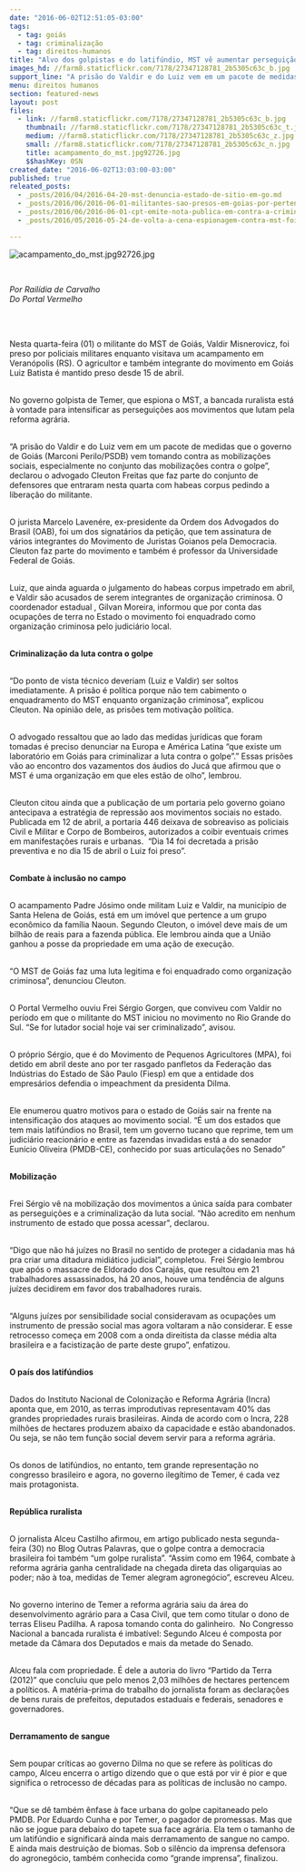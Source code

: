 ```yaml
---
date: "2016-06-02T12:51:05-03:00"
tags:
  - tag: goiás
  - tag: criminalização
  - tag: direitos-humanos
title: "Alvo dos golpistas e do latifúndio, MST vê aumentar perseguição em GO"
images_hd: //farm8.staticflickr.com/7178/27347128781_2b5305c63c_b.jpg
support_line: "A prisão do Valdir e do Luiz vem em um pacote de medidas que o governo de Goiás (Marconi Perilo – PSDB) vem tomando contra as mobilizações sociais, especialmente no conjunto das mobilizações contra o golpe."
menu: direitos humanos
section: featured-news
layout: post
files:
  - link: //farm8.staticflickr.com/7178/27347128781_2b5305c63c_b.jpg
    thumbnail: //farm8.staticflickr.com/7178/27347128781_2b5305c63c_t.jpg
    medium: //farm8.staticflickr.com/7178/27347128781_2b5305c63c_z.jpg
    small: //farm8.staticflickr.com/7178/27347128781_2b5305c63c_n.jpg
    title: acampamento_do_mst.jpg92726.jpg
    $$hashKey: 0SN
created_date: "2016-06-02T13:03:00-03:00"
published: true
releated_posts:
  - _posts/2016/04/2016-04-20-mst-denuncia-estado-de-sitio-em-go.md
  - _posts/2016/06/2016-06-01-militantes-sao-presos-em-goias-por-pertencerem-ao-mst.md
  - _posts/2016/06/2016-06-01-cpt-emite-nota-publica-em-contra-a-criminalizacao-da-luta-pela-terra-em-go.md
  - _posts/2016/05/2016-05-24-de-volta-a-cena-espionagem-contra-mst-foi-rotina-no-governo-fhc.md

---
```

<p><img alt="acampamento_do_mst.jpg92726.jpg" src="//farm8.staticflickr.com/7178/27347128781_2b5305c63c_b.jpg" /></p>

<p>&nbsp;</p>

<p><em>Por Rail&iacute;dia de Carvalho<br />
Do Portal Vermelho</em></p>

<p>&nbsp;</p>

<p><br />
Nesta quarta-feira (01) o militante do MST de Goi&aacute;s, Valdir Misnerovicz, foi preso por policiais militares enquanto visitava um acampamento em Veran&oacute;polis (RS). O agricultor e tamb&eacute;m integrante do movimento em Goi&aacute;s Luiz Batista &eacute; mantido preso desde 15 de abril.</p>

<p><br />
No governo golpista de Temer, que espiona o MST, a bancada ruralista est&aacute; &agrave; vontade para intensificar as persegui&ccedil;&otilde;es aos movimentos que lutam pela reforma agr&aacute;ria.</p>

<p><br />
&ldquo;A pris&atilde;o do Valdir e do Luiz vem em um pacote de medidas que o governo de Goi&aacute;s (Marconi Perilo/PSDB) vem tomando contra as mobiliza&ccedil;&otilde;es sociais, especialmente no conjunto das mobiliza&ccedil;&otilde;es contra o golpe&rdquo;, declarou o advogado Cleuton Freitas que faz parte do conjunto de defensores que entraram nesta quarta com habeas corpus pedindo a libera&ccedil;&atilde;o do militante.</p>

<p><br />
O jurista Marcelo Laven&eacute;re, ex-presidente da Ordem dos Advogados do Brasil (OAB), foi um dos signat&aacute;rios da peti&ccedil;&atilde;o, que tem assinatura de v&aacute;rios integrantes do Movimento de Juristas Goianos pela Democracia. Cleuton faz parte do movimento e tamb&eacute;m &eacute; professor da Universidade Federal de Goi&aacute;s.</p>

<p><br />
Luiz, que ainda aguarda o julgamento do habeas corpus impetrado em abril, e Valdir s&atilde;o acusados de serem integrantes de organiza&ccedil;&atilde;o criminosa. O coordenador estadual , Gilvan Moreira, informou que por conta das ocupa&ccedil;&otilde;es de terra no Estado o movimento foi enquadrado como organiza&ccedil;&atilde;o criminosa pelo judici&aacute;rio local.</p>

<p><br />
<strong>Criminaliza&ccedil;&atilde;o da luta contra o golpe</strong></p>

<p><br />
&ldquo;Do ponto de vista t&eacute;cnico deveriam (Luiz e Valdir) ser soltos imediatamente. A pris&atilde;o &eacute; pol&iacute;tica porque n&atilde;o tem cabimento o enquadramento do MST enquanto organiza&ccedil;&atilde;o criminosa&rdquo;, explicou Cleuton. Na opini&atilde;o dele, as pris&otilde;es tem motiva&ccedil;&atilde;o pol&iacute;tica.</p>

<p><br />
O advogado ressaltou que ao lado das medidas jur&iacute;dicas que foram tomadas &eacute; preciso denunciar na Europa e Am&eacute;rica Latina &ldquo;que existe um laborat&oacute;rio em Goi&aacute;s para criminalizar a luta contra o golpe&rdquo;.&rdquo; Essas pris&otilde;es v&atilde;o ao encontro dos vazamentos dos &aacute;udios do Juc&aacute; que afirmou que o MST &eacute; uma organiza&ccedil;&atilde;o em que eles est&atilde;o de olho&rdquo;, lembrou.</p>

<p><br />
Cleuton citou ainda que a publica&ccedil;&atilde;o de um portaria pelo governo goiano antecipava a estrat&eacute;gia de repress&atilde;o aos movimentos sociais no estado. Publicada em 12 de abril, a portaria 446 deixava de sobreaviso as policiais Civil e Militar e Corpo de Bombeiros, autorizados a coibir eventuais crimes em manifesta&ccedil;&otilde;es rurais e urbanas.&nbsp; &ldquo;Dia 14 foi decretada a pris&atilde;o preventiva e no dia 15 de abril o Luiz foi preso&rdquo;.</p>

<p><br />
<strong>Combate &agrave; inclus&atilde;o no campo</strong></p>

<p><br />
O acampamento Padre J&oacute;simo onde militam Luiz e Valdir, na munic&iacute;pio de Santa Helena de Goi&aacute;s, est&aacute; em um im&oacute;vel que pertence a um grupo econ&ocirc;mico da fam&iacute;lia Naoun. Segundo Cleuton, o im&oacute;vel deve mais de um bilh&atilde;o de reais para a fazenda p&uacute;blica. Ele lembrou ainda que a Uni&atilde;o ganhou a posse da propriedade em uma a&ccedil;&atilde;o de execu&ccedil;&atilde;o.</p>

<p><br />
&ldquo;O MST de Goi&aacute;s faz uma luta legitima e foi enquadrado como organiza&ccedil;&atilde;o criminosa&rdquo;, denunciou Cleuton.</p>

<p><br />
O Portal Vermelho ouviu Frei S&eacute;rgio Gorgen, que conviveu com Valdir no per&iacute;odo em que o militante do MST iniciou no movimento no Rio Grande do Sul. &ldquo;Se for lutador social hoje vai ser criminalizado&rdquo;, avisou.</p>

<p><br />
O pr&oacute;prio S&eacute;rgio, que &eacute; do Movimento de Pequenos Agricultores (MPA), foi detido em abril deste ano por ter rasgado panfletos da Federa&ccedil;&atilde;o das Ind&uacute;strias do Estado de S&atilde;o Paulo (Fiesp) em que a entidade dos empres&aacute;rios defendia o impeachment da presidenta Dilma.</p>

<p><br />
Ele enumerou quatro motivos para o estado de Goi&aacute;s sair na frente na intensifica&ccedil;&atilde;o dos ataques ao movimento social. &ldquo;&Eacute; um dos estados que tem mais latif&uacute;ndios no Brasil, tem um governo tucano que reprime, tem um judici&aacute;rio reacion&aacute;rio e entre as fazendas invadidas est&aacute; a do senador Eun&iacute;cio Oliveira (PMDB-CE), conhecido por suas articula&ccedil;&otilde;es no Senado&rdquo;</p>

<p><br />
<strong>Mobiliza&ccedil;&atilde;o</strong></p>

<p><br />
Frei S&eacute;rgio v&ecirc; na mobiliza&ccedil;&atilde;o dos movimentos a &uacute;nica sa&iacute;da para combater as persegui&ccedil;&otilde;es e a criminaliza&ccedil;&atilde;o da luta social. &ldquo;N&atilde;o acredito em nenhum instrumento de estado que possa acessar&quot;, declarou.</p>

<p><br />
&ldquo;Digo que n&atilde;o h&aacute; ju&iacute;zes no Brasil no sentido de proteger a cidadania mas h&aacute; pra criar uma ditadura midi&aacute;tico judicial&rdquo;, completou.&nbsp; Frei S&eacute;rgio lembrou que ap&oacute;s o massacre de Eldorado dos Caraj&aacute;s, que resultou em 21 trabalhadores assassinados, h&aacute; 20 anos, houve uma tend&ecirc;ncia de alguns ju&iacute;zes decidirem em favor dos trabalhadores rurais.</p>

<p><br />
&ldquo;Alguns ju&iacute;zes por sensibilidade social consideravam as ocupa&ccedil;&otilde;es um instrumento de press&atilde;o social mas agora voltaram a n&atilde;o considerar. E esse retrocesso come&ccedil;a em 2008 com a onda direitista da classe m&eacute;dia alta brasileira e a facistiza&ccedil;&atilde;o de parte deste grupo&rdquo;, enfatizou.</p>

<p><br />
<strong>O pa&iacute;s dos latif&uacute;ndios</strong></p>

<p><br />
Dados do Instituto Nacional de Coloniza&ccedil;&atilde;o e Reforma Agr&aacute;ria (Incra) aponta que, em 2010, as terras improdutivas representavam 40% das grandes propriedades rurais brasileiras. Ainda de acordo com o Incra, 228 milh&otilde;es de hectares produzem abaixo da capacidade e est&atilde;o abandonados. Ou seja, se n&atilde;o tem fun&ccedil;&atilde;o social devem servir para a reforma agr&aacute;ria.</p>

<p><br />
Os donos de latif&uacute;ndios, no entanto, tem grande representa&ccedil;&atilde;o no congresso brasileiro e agora, no governo ileg&iacute;timo de Temer, &eacute; cada vez mais protagonista.</p>

<p><br />
<strong>Rep&uacute;blica ruralista</strong></p>

<p><br />
O jornalista Alceu Castilho afirmou, em artigo publicado nesta segunda-feira (30) no Blog Outras Palavras, que o golpe contra a democracia brasileira foi tamb&eacute;m &ldquo;um golpe ruralista&rdquo;. &ldquo;Assim como em 1964, combate &agrave; reforma agr&aacute;ria ganha centralidade na chegada direta das oligarquias ao poder; n&atilde;o &agrave; toa, medidas de Temer alegram agroneg&oacute;cio&rdquo;, escreveu Alceu.</p>

<p><br />
No governo interino de Temer a reforma agr&aacute;ria saiu da &aacute;rea do desenvolvimento agr&aacute;rio para a Casa Civil, que tem como titular o dono de terras Eliseu Padilha. A raposa tomando conta do galinheiro.&nbsp; No Congresso Nacional a bancada ruralista &eacute; imbat&iacute;vel: Segundo Alceu &eacute; composta por metade da C&acirc;mara dos Deputados e mais da metade do Senado.</p>

<p><br />
Alceu fala com propriedade. &Eacute; dele a autoria do livro &ldquo;Partido da Terra (2012)&rdquo; que concluiu que pelo menos 2,03 milh&otilde;es de hectares pertencem a pol&iacute;ticos. A mat&eacute;ria-prima do trabalho do jornalista foram as declara&ccedil;&otilde;es de bens rurais de prefeitos, deputados estaduais e federais, senadores e governadores.</p>

<p><br />
<strong>Derramamento de sangue</strong></p>

<p><br />
Sem poupar cr&iacute;ticas ao governo Dilma no que se refere &agrave;s pol&iacute;ticas do campo, Alceu encerra o artigo dizendo que o que est&aacute; por vir &eacute; pior e que significa o retrocesso de d&eacute;cadas para as pol&iacute;ticas de inclus&atilde;o no campo.</p>

<p><br />
&ldquo;Que se d&ecirc; tamb&eacute;m &ecirc;nfase &agrave; face urbana do golpe capitaneado pelo PMDB. Por Eduardo Cunha e por Temer, o pagador de promessas. Mas que n&atilde;o se jogue para debaixo do tapete sua face agr&aacute;ria. Ela tem o tamanho de um latif&uacute;ndio e significar&aacute; ainda mais derramamento de sangue no campo. E ainda mais destrui&ccedil;&atilde;o de biomas. Sob o sil&ecirc;ncio da imprensa defensora do agroneg&oacute;cio, tamb&eacute;m conhecida como &ldquo;grande imprensa&rdquo;, finalizou.</p>
